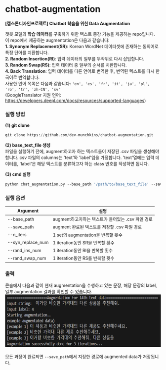 # chatbot-augmentation
<b> [캡스톤디자인프로젝트] Chatbot 학습을 위한 Data Augmentation </b>

챗봇 모델의 <b>학습 데이터</b>를 구축하기 위한 텍스트 증강 기능을 제공하는 repo입니다. <br>
이 repo에서 제공하는 augmentation은 다음과 같습니다: <br>
<b>1. Synonym Replacement(SR)</b>: Korean WordNet 데이터셋에 존재하는 동의어로 특정 단어를 치환합니다. <br>
<b>2. Random Insertion(RI)</b>: 입력 데이터의 일부를 무작위로 다시 삽입합니다. <br>
<b>3. Random Swap(RS)</b>: 입력 데이터 중 일부의 순서를 치환합니다. <br>
<b>4. Back Translation</b>: 입력 데이터를 다른 언어로 번역한 후, 번역된 텍스트를 다시 한국어로 번역합니다. <br>
사용한 언어 목록은 다음과 같습니다: `'en', 'es', 'fr', 'it', 'ja', 'pl', 'ro', 'tr', 'zh-CN', 'sv'` <br>
(GoogleTranslator 지원 언어: https://developers.deepl.com/docs/resources/supported-languages)

 
### 실행 방법
<b>(1) git clone</b> <br>
```python
git clone https://github.com/dev-munchkins/chatbot-augmentation.git
```

<b>(2) base_text_file 생성</b>  <br>
파일을 실행하기 전에, augment하고자 하는 텍스트들이 저장된 .csv 파일을 생성해야 합니다. csv 파일의 columns는 'text'와 'label'임을 가정합니다. 'text'열에는 입력 데이터를, 'label'은 해당 텍스트를 분류하고자 하는 class 번호를 작성하면 됩니다.

<b>(3) cmd 실행</b>  <br>
```python
python chat_augmentation.py --base_path '/path/to/base_text_file' --save_path '/path/to/output_file'
```

### 실행 옵션
| Argument | 설명 |
|-------|-------|
| --base_path | augment하고자하는 텍스트가 들어있는 .csv 파일 경로 |
| --save_path | augment 완료된 텍스트를 저장할 .csv 파일 경로 |
| --n_iters | 1 set의 augmentation을 반복할 횟수 |
| --syn_replace_num | 1 iteration동안 SR을 반복할 횟수 |
| --rand_ins_num | 1 iteration동안 RI을 반복할 횟수 |
| --rand_swap_num | 1 iteration동안 RS를 반복할 횟수 |


### 출력
콘솔에서 다음과 같이 현재 augmentation을 수행하고 있는 문장, 해당 문장의 label, 일부 augmentation 결과를 확인할 수 있습니다. <br>
<img src="image.png" alt="console output for augmentation process" height="170"> <br> <br>
모든 과정이 완료되면 `--save_path`에서 지정한 경로에 augmented data가 저장됩니다.

